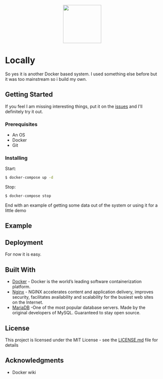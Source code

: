 <p align="center"> <img src="https://cdn.rawgit.com/MrGKanev/locally/master/img/server.svg" height="125"></p>

# Locally

So yes it is another Docker based system. I used something else before but it was too mainstream so i build my own. 

## Getting Started
If you feel I am missing interesting things, put it on the [issues](https://github.com/mrgkanev/locally/issues) and I'll definitely try it out.


### Prerequisites

- An OS
- Docker
- Git


### Installing

Start:

```bash
$ docker-compose up -d
```

Stop:

```bash
$ docker-compose stop
```



End with an example of getting some data out of the system or using it for a little demo

## Example



## Deployment

For now it is easy.

## Built With

* [Docker](https://www.docker.com/) - Docker is the world’s leading software containerization platform.
* [Nginx](https://www.nginx.com/) - NGINX accelerates content and application delivery, improves security, facilitates availability and scalability for the busiest web sites on the Internet.
* [MariaDB](https://mariadb.org/) -One of the most popular database servers. Made by the original developers of MySQL. Guaranteed to stay open source.

## License

This project is licensed under the MIT License - see the [LICENSE.md](LICENSE.md) file for details

## Acknowledgments

* Docker wiki
